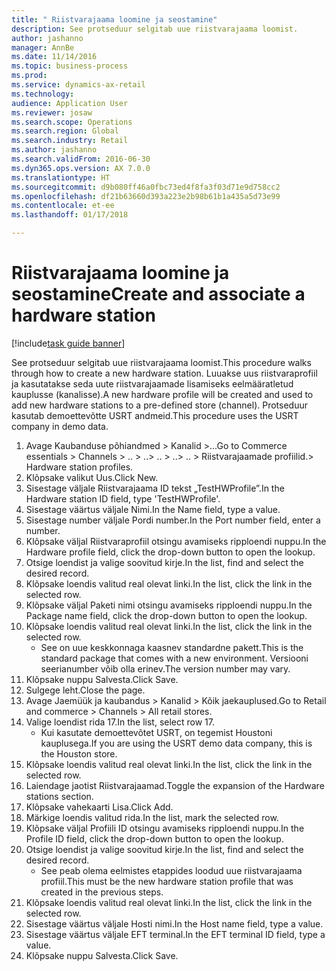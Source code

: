```yaml
--- 
title: " Riistvarajaama loomine ja seostamine"
description: See protseduur selgitab uue riistvarajaama loomist.
author: jashanno
manager: AnnBe
ms.date: 11/14/2016
ms.topic: business-process
ms.prod: 
ms.service: dynamics-ax-retail
ms.technology: 
audience: Application User
ms.reviewer: josaw
ms.search.scope: Operations
ms.search.region: Global
ms.search.industry: Retail
ms.author: jashanno
ms.search.validFrom: 2016-06-30
ms.dyn365.ops.version: AX 7.0.0
ms.translationtype: HT
ms.sourcegitcommit: d9b080ff46a0fbc73ed4f8fa3f03d71e9d758cc2
ms.openlocfilehash: df21b63660d393a223e2b98b61b1a435a5d73e99
ms.contentlocale: et-ee
ms.lasthandoff: 01/17/2018

---
```

# <a name="create-and-associate-a-hardware-station"></a><span data-ttu-id="8c7ef-103"> Riistvarajaama loomine ja seostamine</span><span class="sxs-lookup"><span data-stu-id="8c7ef-103">Create and associate a hardware station</span></span>

[!include[task guide banner](../includes/task-guide-banner.md)]

<span data-ttu-id="8c7ef-104">See protseduur selgitab uue riistvarajaama loomist.</span><span class="sxs-lookup"><span data-stu-id="8c7ef-104">This procedure walks through how to create a new hardware station.</span></span> <span data-ttu-id="8c7ef-105">Luuakse uus riistvaraprofiil ja kasutatakse seda uute riistvarajaamade lisamiseks eelmääratletud kauplusse (kanalisse).</span><span class="sxs-lookup"><span data-stu-id="8c7ef-105">A new hardware profile will be created and used to add new hardware stations to a pre-defined store (channel).</span></span> <span data-ttu-id="8c7ef-106">Protseduur kasutab demoettevõtte USRT andmeid.</span><span class="sxs-lookup"><span data-stu-id="8c7ef-106">This procedure uses the USRT company in demo data.</span></span>

1. <span data-ttu-id="8c7ef-107">Avage Kaubanduse põhiandmed > Kanalid >...</span><span class="sxs-lookup"><span data-stu-id="8c7ef-107">Go to Commerce essentials > Channels > ..</span></span> <span data-ttu-id="8c7ef-108">> ..</span><span class="sxs-lookup"><span data-stu-id="8c7ef-108">> ..</span></span> <span data-ttu-id="8c7ef-109">> ..</span><span class="sxs-lookup"><span data-stu-id="8c7ef-109">> ..</span></span> <span data-ttu-id="8c7ef-110">> Riistvarajaamade profiilid.</span><span class="sxs-lookup"><span data-stu-id="8c7ef-110">> Hardware station profiles.</span></span>
2. <span data-ttu-id="8c7ef-111">Klõpsake valikut Uus.</span><span class="sxs-lookup"><span data-stu-id="8c7ef-111">Click New.</span></span>
3. <span data-ttu-id="8c7ef-112">Sisestage väljale Riistvarajaama ID tekst „TestHWProfile”.</span><span class="sxs-lookup"><span data-stu-id="8c7ef-112">In the Hardware station ID field, type 'TestHWProfile'.</span></span>
4. <span data-ttu-id="8c7ef-113">Sisestage väärtus väljale Nimi.</span><span class="sxs-lookup"><span data-stu-id="8c7ef-113">In the Name field, type a value.</span></span>
5. <span data-ttu-id="8c7ef-114">Sisestage number väljale Pordi number.</span><span class="sxs-lookup"><span data-stu-id="8c7ef-114">In the Port number field, enter a number.</span></span>
6. <span data-ttu-id="8c7ef-115">Klõpsake väljal Riistvaraprofiil otsingu avamiseks ripploendi nuppu.</span><span class="sxs-lookup"><span data-stu-id="8c7ef-115">In the Hardware profile field, click the drop-down button to open the lookup.</span></span>
7. <span data-ttu-id="8c7ef-116">Otsige loendist ja valige soovitud kirje.</span><span class="sxs-lookup"><span data-stu-id="8c7ef-116">In the list, find and select the desired record.</span></span>
8. <span data-ttu-id="8c7ef-117">Klõpsake loendis valitud real olevat linki.</span><span class="sxs-lookup"><span data-stu-id="8c7ef-117">In the list, click the link in the selected row.</span></span>
9. <span data-ttu-id="8c7ef-118">Klõpsake väljal Paketi nimi otsingu avamiseks ripploendi nuppu.</span><span class="sxs-lookup"><span data-stu-id="8c7ef-118">In the Package name field, click the drop-down button to open the lookup.</span></span>
10. <span data-ttu-id="8c7ef-119">Klõpsake loendis valitud real olevat linki.</span><span class="sxs-lookup"><span data-stu-id="8c7ef-119">In the list, click the link in the selected row.</span></span>
    * <span data-ttu-id="8c7ef-120">See on uue keskkonnaga kaasnev standardne pakett.</span><span class="sxs-lookup"><span data-stu-id="8c7ef-120">This is the standard package that comes with a new environment.</span></span> <span data-ttu-id="8c7ef-121">Versiooni seerianumber võib olla erinev.</span><span class="sxs-lookup"><span data-stu-id="8c7ef-121">The version number may vary.</span></span>  
11. <span data-ttu-id="8c7ef-122">Klõpsake nuppu Salvesta.</span><span class="sxs-lookup"><span data-stu-id="8c7ef-122">Click Save.</span></span>
12. <span data-ttu-id="8c7ef-123">Sulgege leht.</span><span class="sxs-lookup"><span data-stu-id="8c7ef-123">Close the page.</span></span>
13. <span data-ttu-id="8c7ef-124">Avage Jaemüük ja kaubandus > Kanalid > Kõik jaekauplused.</span><span class="sxs-lookup"><span data-stu-id="8c7ef-124">Go to Retail and commerce > Channels > All retail stores.</span></span>
14. <span data-ttu-id="8c7ef-125">Valige loendist rida 17.</span><span class="sxs-lookup"><span data-stu-id="8c7ef-125">In the list, select row 17.</span></span>
    * <span data-ttu-id="8c7ef-126">Kui kasutate demoettevõtet USRT, on tegemist Houstoni kauplusega.</span><span class="sxs-lookup"><span data-stu-id="8c7ef-126">If you are using the USRT demo data company, this is the Houston store.</span></span>  
15. <span data-ttu-id="8c7ef-127">Klõpsake loendis valitud real olevat linki.</span><span class="sxs-lookup"><span data-stu-id="8c7ef-127">In the list, click the link in the selected row.</span></span>
16. <span data-ttu-id="8c7ef-128">Laiendage jaotist Riistvarajaamad.</span><span class="sxs-lookup"><span data-stu-id="8c7ef-128">Toggle the expansion of the Hardware stations section.</span></span>
17. <span data-ttu-id="8c7ef-129">Klõpsake vahekaarti Lisa.</span><span class="sxs-lookup"><span data-stu-id="8c7ef-129">Click Add.</span></span>
18. <span data-ttu-id="8c7ef-130">Märkige loendis valitud rida.</span><span class="sxs-lookup"><span data-stu-id="8c7ef-130">In the list, mark the selected row.</span></span>
19. <span data-ttu-id="8c7ef-131">Klõpsake väljal Profiili ID otsingu avamiseks ripploendi nuppu.</span><span class="sxs-lookup"><span data-stu-id="8c7ef-131">In the Profile ID field, click the drop-down button to open the lookup.</span></span>
20. <span data-ttu-id="8c7ef-132">Otsige loendist ja valige soovitud kirje.</span><span class="sxs-lookup"><span data-stu-id="8c7ef-132">In the list, find and select the desired record.</span></span>
    * <span data-ttu-id="8c7ef-133">See peab olema eelmistes etappides loodud uue riistvarajaama profiil.</span><span class="sxs-lookup"><span data-stu-id="8c7ef-133">This must be the new hardware station profile that was created in the previous steps.</span></span>  
21. <span data-ttu-id="8c7ef-134">Klõpsake loendis valitud real olevat linki.</span><span class="sxs-lookup"><span data-stu-id="8c7ef-134">In the list, click the link in the selected row.</span></span>
22. <span data-ttu-id="8c7ef-135">Sisestage väärtus väljale Hosti nimi.</span><span class="sxs-lookup"><span data-stu-id="8c7ef-135">In the Host name field, type a value.</span></span>
23. <span data-ttu-id="8c7ef-136">Sisestage väärtus väljale EFT terminal.</span><span class="sxs-lookup"><span data-stu-id="8c7ef-136">In the EFT terminal ID field, type a value.</span></span>
24. <span data-ttu-id="8c7ef-137">Klõpsake nuppu Salvesta.</span><span class="sxs-lookup"><span data-stu-id="8c7ef-137">Click Save.</span></span>


